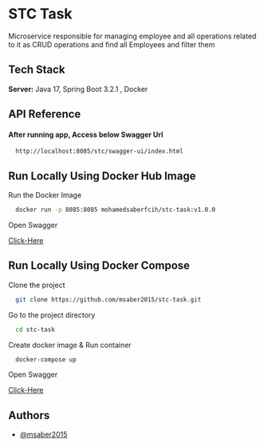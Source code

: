 
# STC Task

Microservice responsible for managing employee and all operations related to it as CRUD operations and find all Employees and filter them


## Tech Stack

**Server:** Java 17, Spring Boot 3.2.1 , Docker


## API Reference

#### After running app, Access below Swagger Url 

```http
  http://localhost:8085/stc/swagger-ui/index.html
```
## Run Locally Using Docker Hub Image

Run the Docker Image

```bash
  docker run -p 8085:8085 mohamedsaberfcih/stc-task:v1.0.0
```

Open Swagger


  [Click-Here](http://localhost:8085/stc/swagger-ui/index.html)



## Run Locally Using Docker Compose

Clone the project

```bash
  git clone https://github.com/msaber2015/stc-task.git
```

Go to the project directory

```bash
  cd stc-task
```

Create docker image & Run container

```bash
  docker-compose up
```

Open Swagger


  [Click-Here](http://localhost:8085/stc/swagger-ui/index.html)



## Authors

- [@msaber2015](https://github.com/msaber2015)

